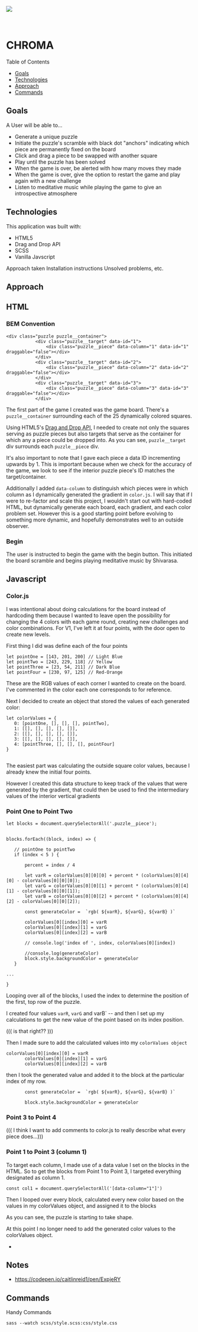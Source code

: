 <img src="./images/opening.png" /><br><br><br>


# CHROMA 

Table of Contents
* <a href="#Goals">Goals</a>
* <a href="#Technologies">Technologies</a>
* <a href="#Approach">Approach</a>
* <a href="#Commands">Commands</a>


## Goals

A User will be able to...
- Generate a unique puzzle 
- Initiate the puzzle's scramble with black dot "anchors" indicating which piece are permanently fixed on the board
- Click and drag a piece to be swapped with another square
- Play until the puzzle has been solved
- When the game is over, be alerted with how many moves they made 
- When the game is over, give the option to restart the game and play again with a new challenge
- Listen to meditative music while playing the game to give an introspective atmosphere

## Technologies

This application was built with: 
* HTML5
* Drag and Drop API
* SCSS
* Vanilla Javscript


Approach taken
Installation instructions
Unsolved problems, etc.

## Approach

## HTML
### BEM Convention


```
<div class="puzzle puzzle__container">
           <div class="puzzle__target" data-id="1">
               <div class="puzzle__piece" data-column="1" data-id="1" draggable="false"></div>
           </div>
           <div class="puzzle__target" data-id="2">
               <div class="puzzle__piece" data-column="2" data-id="2" draggable="false"></div>
           </div>
           <div class="puzzle__target" data-id="3">
               <div class="puzzle__piece" data-column="3" data-id="3" draggable="false"></div>
           </div>
```

The first part of the game I created was the game board. There's a `puzzle__container` surrounding each of the 25 dynamically colored squares.

Using HTML5's [Drag and Drop API](https://developer.mozilla.org/en-US/docs/Web/API/HTML_Drag_and_Drop_API), I needed to create not only the squares serving as puzzle pieces but also targets that serve as the container for which any a piece could be dropped into. As you can see, `puzzle__target` div surrounds each `puzzle__piece` div.

It's also important to note that I gave each piece a data ID incrementing upwards by 1. This is important because when we check for the accuracy of the game, we look to see if the interior puzzle piece's ID matches the target/container.

Additionally I added `data-column` to distinguish which pieces were in which column as I dynamically generated the gradient in `color.js`. I will say that if I were to re-factor and scale this project, I wouldn't start out with hard-coded HTML, but dynamically generate each board, each gradient, and each color problem set. However this is a good starting point before evolving to something more dynamic, and hopefully demonstrates well to an outside observer.


### Begin

The user is instructed to begin the game with the begin button. This initiated the board scramble and begins playing meditative music by Shivarasa.



## Javascript
### Color.js


I was intentional about doing calculations for the board instead of hardcoding them because I wanted to leave open the possibility for changing the 4 colors with each game round, creating new challenges and color combinations. For V1, I've left it at four points, with the door open to create new levels.

First thing I did was define each of the four points

```
let pointOne = [143, 201, 200] // Light Blue
let pointTwo = [243, 229, 118] // Yellow
let pointThree = [23, 54, 211] // Dark Blue
let pointFour = [230, 97, 125] // Red-Orange
```

These are the RGB values of each corner I wanted to create on the board. I've commented in the color each one corresponds to for reference.

Next I decided to create an object that stored the values of each generated color:

```
let colorValues = {
   0: [pointOne, [], [], [], pointTwo],
   1: [[], [], [], [], []],
   2: [[], [], [], [], []],
   3: [[], [], [], [], []],
   4: [pointThree, [], [], [], pointFour]
}
 
```

The easiest part was calculating the outside square color values, because I already knew the initial four points.


However I created this data structure to keep track of the values that were generated by the gradient, that could then be used to find the intermediary values of the interior vertical gradients

### Point One to Point Two 

```
let blocks = document.querySelectorAll('.puzzle__piece');


blocks.forEach((block, index) => {

   // pointOne to pointTwo
   if (index < 5 ) {

       percent = index / 4
  
       let varR = colorValues[0][0][0] + percent * (colorValues[0][4][0] - colorValues[0][0][0]);
       let varG = colorValues[0][0][1] + percent * (colorValues[0][4][1] - colorValues[0][0][1]);
       let varB = colorValues[0][0][2] + percent * (colorValues[0][4][2] - colorValues[0][0][2]);

       const generateColor =  `rgb( ${varR}, ${varG}, ${varB} )`
  
       colorValues[0][index][0] = varR
       colorValues[0][index][1] = varG
       colorValues[0][index][2] = varB

       // console.log('index of ', index, colorValues[0][index])

       //console.log(generateColor)
       block.style.backgroundColor = generateColor
   }

...

}
```



Looping over all of the blocks, I used the index to determine the position of the first, top row of the puzzle. 

I created four values `varR`, `varG` and varB` -- and then I set up my calculations to get the new value of the point based on its index position.

((( is that right?? )))

Then I made sure to add the calculated values into my `colorValues object`

```
colorValues[0][index][0] = varR
       colorValues[0][index][1] = varG
       colorValues[0][index][2] = varB
```

then I took the generated value and added it to the block at the particular index of my row.

```
       const generateColor =  `rgb( ${varR}, ${varG}, ${varB} )`
 
       block.style.backgroundColor = generateColor
```

### Point 3 to Point 4

((( I think I want to add comments to color.js to really describe what every piece does...)))


### Point 1 to Point 3 (column 1)

To target each column, I made use of a data value I set on the blocks in the HTML. So to get the blocks from Point 1 to Point 3, I targeted everything designated as column 1.

`const col1 = document.querySelectorAll('[data-column="1"]')`

Then I looped over every block, calculated every new color based on the values in my colorValues object, and assigned it to the blocks

As you can see, the puzzle is starting to take shape.

At this point I no longer need to add the generated color values to the colorValues object. 




-

## Notes
- https://codepen.io/caitlinreid1/pen/ExpjeRY

## Commands

Handy Commands

`sass --watch scss/style.scss:css/style.css`





